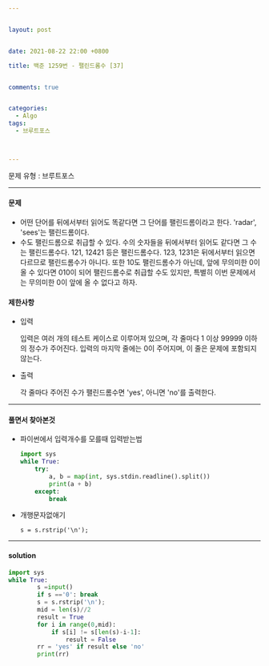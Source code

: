 ```yaml
---


layout: post


date: 2021-08-22 22:00 +0800

title: 백준 1259번 - 팰린드롬수 [37]


comments: true


categories: 
  - Algo
tags: 
  - 브루트포스



---
```




문제 유형 : 브루트포스

---

#### 문제

- 어떤 단어를 뒤에서부터 읽어도 똑같다면 그 단어를 팰린드롬이라고 한다. 'radar', 'sees'는 팰린드롬이다.
- 수도 팰린드롬으로 취급할 수 있다. 수의 숫자들을 뒤에서부터 읽어도 같다면 그 수는 팰린드롬수다. 121, 12421 등은 팰린드롬수다. 123, 1231은 뒤에서부터 읽으면 다르므로 팰린드롬수가 아니다. 또한 10도 팰린드롬수가 아닌데, 앞에 무의미한 0이 올 수 있다면 010이 되어 팰린드롬수로 취급할 수도 있지만, 특별히 이번 문제에서는 무의미한 0이 앞에 올 수 없다고 하자.



#### 제한사항

- 입력

  입력은 여러 개의 테스트 케이스로 이루어져 있으며, 각 줄마다 1 이상 99999 이하의 정수가 주어진다. 입력의 마지막 줄에는 0이 주어지며, 이 줄은 문제에 포함되지 않는다.

- 출력

  각 줄마다 주어진 수가 팰린드롬수면 'yes', 아니면 'no'를 출력한다.



---

#### 풀면서 찾아본것

- 파이썬에서 입력개수를 모를때 입력받는법

  ```python
  import sys
  while True:
      try:
          a, b = map(int, sys.stdin.readline().split())
          print(a + b)
      except:
          break
  ```



- 개행문자없애기

  ```
  s = s.rstrip('\n');
  ```

  

---



#### solution

```python
import sys
while True:
        s =input()
        if s =='0': break
        s = s.rstrip('\n');
        mid = len(s)//2
        result = True
        for i in range(0,mid):
            if s[i] != s[len(s)-i-1]:
                result = False
        rr = 'yes' if result else 'no'
        print(rr)

```



 